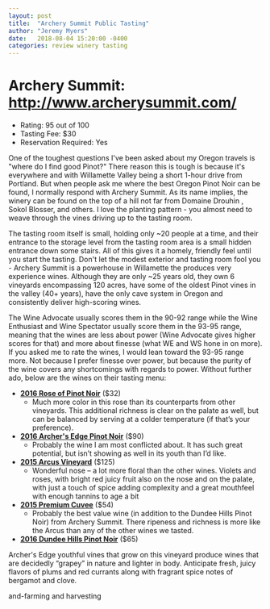 ```yaml
---
layout: post
title:  "Archery Summit Public Tasting"
author: "Jeremy Myers"
date:   2018-08-04 15:20:00 -0400
categories: review winery tasting
---
```

# **Archery Summit**: <http://www.archerysummit.com/>
* Rating: 95 out of 100
* Tasting Fee: $30
* Reservation Required: Yes

One of the toughest questions I've been asked about my Oregon travels is "where do I find good Pinot?"  There reason this is tough is because it's everywhere and with Willamette Valley being a short 1-hour drive from Portland.  But when people ask me where the best Oregon Pinot Noir can be found, I normally respond with Archery Summit.  As its name implies, the winery can be found on the top of a hill not far from Domaine Drouhin , Sokol Blosser, and others.  I love the planting pattern - you almost need to weave through the vines driving up to the tasting room.  
 
The tasting room itself is small, holding only ~20 people at a time, and their entrance to the storage level from the tasting room area is a small hidden entrance down some stairs.  All of this gives it a homely, friendly feel until you start the tasting.  Don't let the modest exterior and tasting room fool you - Archery Summit is a powerhouse in Willamette the produces very experience wines.  Although they are only ~25 years old, they own 6 vineyards encompassing 120 acres, have some of the oldest Pinot vines in the valley (40+ years), have the only cave system in Oregon and consistently deliver high-scoring wines.  
 
The Wine Advocate usually scores them in the 90-92 range while the Wine Enthusiast and Wine Spectator usually score them in the 93-95 range, meaning that the wines are less about power (Wine Advocate gives higher scores for that) and more about finesse (what WE and WS hone in on more).  If you asked me to rate the wines, I would lean toward the 93-95 range more.  Not because I prefer finesse over power, but because the purity of the wine covers any shortcomings with regards to power.  Without further ado, below are the wines on their tasting menu:

* [**2016 Rose of Pinot Noir**]() ($32)
  * Much more color in this rose than its counterparts from other vineyards.  This additional richness is clear on the palate as well, but can be balanced by serving at a colder temperature (if that’s your preference). 
* [**2016 Archer's Edge Pinot Noir**]() ($90)
  * Probably the wine I am most conflicted about.  It has such great potential, but isn’t showing as well in its youth than I’d like.
* [**2015 Arcus Vineyard**]() ($125)
  * Wonderful nose – a lot more floral than the other wines.  Violets and roses, with bright red juicy fruit also on the nose and on the palate, with just a touch of spice adding complexity and a great mouthfeel with enough tannins to age a bit
* [**2015 Premium Cuvee**]() ($54)
  * Probably the best value wine (in addition to the Dundee Hills Pinot Noir) from Archery Summit.  There ripeness and richness is more like the Arcus than any of the other wines we tasted. 
* [**2016 Dundee Hills Pinot Noir**]() ($65)



Archer's Edge youthful vines that grow on this vineyard produce wines that are decidedly “grapey” in nature and lighter in body. Anticipate fresh, juicy flavors of plums and red currants along with fragrant spice notes of bergamot and clove.
 
and-farming and harvesting

